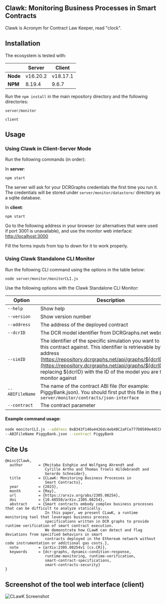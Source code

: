 ## Clawk: Monitoring Business Processes in Smart Contracts 
Clawk is Acronym for Contract Law Keeper, read "clock".


## Installation
The ecosystem is tested with: 

|       | Server | Client |
|-------|----------|----------|
| **Node** |  v16.20.2  | v18.17.1   |
| **NPM** | 8.19.4   | 9.6.7   |


Run the `npm install` in the main repository directory and the following directories:

`server/monitor`

`client`


## Usage

### Using Clawk in Client-Server Mode
Run the following commands (in order):

In **server**:

`npm start`

The server will ask for your DCRGraphs credentials the first time you run it. The credentials will be stored under `server/monitor/datastore/` directory as a sqlite database.

In **client**:

`npm start`

Go to the following address in your browser (or alternatives that were used if port 3001 is unavailable), and use the monitor web interface:
[http://localhost:3000](http://localhost:3001)

Fill the forms inputs from top to down for it to work properly. 

### Using Clawk Standalone CLI Monitor
Run the following CLI command using the options in the table below:
```sh
node server/monitor/monitorCLI.js
```
Use the following options with the Clawk Standalone CLI Monitor:


| Option        | Description   | Required |
|---------------|---------------|----------|
| `--help`      | Show help     | No       |
| `--version`   | Show version number | No       |
| `--address`   | The address of the deployed contract | Yes      |
| `--dcrID`     | The DCR model identifier from DCRGraphs.net website | Yes      |
| `--simID`     | The identifier of the specific simulation you want to model this contract against. This identifier is retrievable by going to address [https://repository.dcrgraphs.net/api/graphs/${dcrID}/sims/](https://repository.dcrgraphs.net/api/graphs/${dcrID}/sims/) replacing ${dcrID} with the ID of the model you are trying to monitor against | Yes      |
| `--ABIFileName` | The name of the contract ABI file (for example: PiggyBank.json). You should first put this file in the path `server/monitor/contracts/json-interface`  | Yes      |
| `--contract`  | The contract parameter | Yes      |

#### Example command usage:
```sh
node monitorCLI.js --address 0xB343f140a4426dc4eb40C2aFCe777D0509e4dCC0 --dcrID 1700559 --simID 1925367 \
--ABIFileName PiggyBank.json --contract PiggyBank
```

## Cite Us
```
@misc{Clawk,
  author       = {Mojtaba Eshghie and Wolfgang Ahrendt and 
                  Cyrille Artho and Thomas Troels Hildebrandt and 
                  Gerardo Schneider},
  title        = {CLawK: Monitoring Business Processes in 
                  Smart Contracts},
  year         = {2023},
  month        = {May},
  url          = {https://arxiv.org/abs/2305.08254},
  doi          = {10.48550/arXiv.2305.08254},
  abstract     = {Smart contracts embody complex business processes that can be difficult to analyze statically.
                  In this paper, we present CLawK, a runtime monitoring tool that leverages business process
                  specifications written in DCR graphs to provide runtime verification of smart contract execution.
                  We demonstrate how CLawK can detect and flag deviations from specified behaviors in smart 
                  contracts deployed in the Ethereum network without code instrumentation or additional gas costs.},
  note         = {arXiv:2305.08254v1 [cs.CR]},
  keywords     = {dcr-graphs, dynamic-condition-response, 
                  runtime-monitoring, runtime-verification, 
                  smart-contract-specifications, 
                  smart-contracts-security}
}

```

## Screenshot of the tool web interface (client)
![CLawK Screenshot](https://raw.githubusercontent.com/mojtaba-eshghie/CLawK/main/client/public/Screenshot%202023-06-21%20at%2016.32.03.png)

